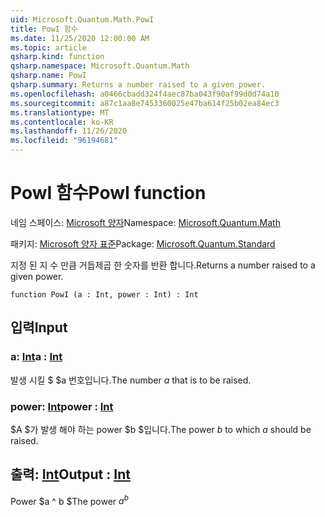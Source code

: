 ```yaml
---
uid: Microsoft.Quantum.Math.PowI
title: PowI 함수
ms.date: 11/25/2020 12:00:00 AM
ms.topic: article
qsharp.kind: function
qsharp.namespace: Microsoft.Quantum.Math
qsharp.name: PowI
qsharp.summary: Returns a number raised to a given power.
ms.openlocfilehash: a0466cbadd324f4aec87ba043f90af99d0d74a10
ms.sourcegitcommit: a87c1aa8e7453360025e47ba614f25b02ea84ec3
ms.translationtype: MT
ms.contentlocale: ko-KR
ms.lasthandoff: 11/26/2020
ms.locfileid: "96194681"
---
```

# <a name="powi-function"></a><span data-ttu-id="033bd-102">PowI 함수</span><span class="sxs-lookup"><span data-stu-id="033bd-102">PowI function</span></span>

<span data-ttu-id="033bd-103">네임 스페이스: [Microsoft 양자](xref:Microsoft.Quantum.Math)</span><span class="sxs-lookup"><span data-stu-id="033bd-103">Namespace: [Microsoft.Quantum.Math](xref:Microsoft.Quantum.Math)</span></span>

<span data-ttu-id="033bd-104">패키지: [Microsoft 양자 표준](https://nuget.org/packages/Microsoft.Quantum.Standard)</span><span class="sxs-lookup"><span data-stu-id="033bd-104">Package: [Microsoft.Quantum.Standard](https://nuget.org/packages/Microsoft.Quantum.Standard)</span></span>


<span data-ttu-id="033bd-105">지정 된 지 수 만큼 거듭제곱 한 숫자를 반환 합니다.</span><span class="sxs-lookup"><span data-stu-id="033bd-105">Returns a number raised to a given power.</span></span>

```qsharp
function PowI (a : Int, power : Int) : Int
```


## <a name="input"></a><span data-ttu-id="033bd-106">입력</span><span class="sxs-lookup"><span data-stu-id="033bd-106">Input</span></span>

### <a name="a--int"></a><span data-ttu-id="033bd-107">a: [Int](xref:microsoft.quantum.lang-ref.int)</span><span class="sxs-lookup"><span data-stu-id="033bd-107">a : [Int](xref:microsoft.quantum.lang-ref.int)</span></span>

<span data-ttu-id="033bd-108">발생 시킬 $ $a 번호입니다.</span><span class="sxs-lookup"><span data-stu-id="033bd-108">The number $a$ that is to be raised.</span></span>


### <a name="power--int"></a><span data-ttu-id="033bd-109">power: [Int](xref:microsoft.quantum.lang-ref.int)</span><span class="sxs-lookup"><span data-stu-id="033bd-109">power : [Int](xref:microsoft.quantum.lang-ref.int)</span></span>

<span data-ttu-id="033bd-110">$A $가 발생 해야 하는 power $b $입니다.</span><span class="sxs-lookup"><span data-stu-id="033bd-110">The power $b$ to which $a$ should be raised.</span></span>



## <a name="output--int"></a><span data-ttu-id="033bd-111">출력: [Int](xref:microsoft.quantum.lang-ref.int)</span><span class="sxs-lookup"><span data-stu-id="033bd-111">Output : [Int](xref:microsoft.quantum.lang-ref.int)</span></span>

<span data-ttu-id="033bd-112">Power $a ^ b $</span><span class="sxs-lookup"><span data-stu-id="033bd-112">The power $a^b$</span></span>